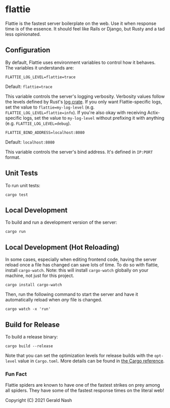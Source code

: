 # flattie

Flattie is the fastest server boilerplate on the web. Use it when response time is of the essence. It should feel like Rails or Django, but Rusty and a tad less opinionated.

## Configuration

By default, Flattie uses environment variables to control how it behaves. The variables it understands are:

```
FLATTIE_LOG_LEVEL=flattie=trace
```

Default: `flattie=trace`

This variable controls the server's logging verbosity. Verbosity values follow the levels defined by Rust's [log crate](https://docs.rs/log/0.4.6/log/#use). If you only want Flattie-specific logs, set the value to `flattie=my-log-level` (e.g. `FLATTIE_LOG_LEVEL=flattie=info`). If you're also okay with receiving Actix-specific logs, set the value to `my-log-level` without prefixing it with anything (e.g. `FLATTIE_LOG_LEVEL=debug`).

```
FLATTIE_BIND_ADDRESS=localhost:8080
```

Default: `localhost:8080`

This variable controls the server's bind address. It's defined in `IP:PORT` format.

## Unit Tests

To run unit tests:

```
cargo test
```

## Local Development

To build and run a development version of the server:

```
cargo run
```

## Local Development (Hot Reloading)

In some cases, especially when editing frontend code, having the server reload once a file has changed can save lots of time. To do so with flattie, install `cargo-watch`. Note: this will install `cargo-watch` globally on your machine, not just for this project.

```
cargo install cargo-watch
```

Then, run the following command to start the server and have it automatically reload when _any_ file is changed.

```
cargo watch -x 'run'
```

## Build for Release

To build a release binary:

```
cargo build --release
```

Note that you can set the optimization levels for release builds with the `opt-level` value in `Cargo.toml`. More details can be found in [the Cargo reference](https://doc.rust-lang.org/cargo/reference/profiles.html#opt-level).

### Fun Fact

Flattie spiders are known to have one of the fastest strikes on prey among all spiders. They have some of the fastest response times on the literal web!

Copyright (C) 2021 Gerald Nash
